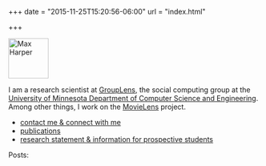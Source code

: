 +++
date = "2015-11-25T15:20:56-06:00"
url = "index.html"

+++

<div style="margin-bottom: 1em;">
    <img src="/images/max.jpg" alt="Max Harper" width="80" style="margin: auto;">
</div>

I am a research scientist at [GroupLens](http://grouplens.org),
the social computing group at the [University of Minnesota
Department of Computer Science and Engineering](http://www.cs.umn.edu).
Among other things, I work on the [MovieLens](http://movielens.org) project.

* [contact me & connect with me](/connect/)
* [publications](/publications/)
* [research statement & information for prospective students](/research/)

Posts:
